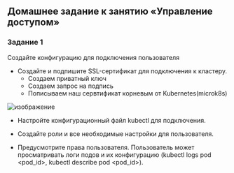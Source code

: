 
## Домашнее задание к занятию «Управление доступом»

### Задание 1
Создайте конфигурацию для подключения пользователя

  - Создайте и подпишите SSL-сертификат для подключения к кластеру.
       * Создаем приватный ключ
       * Создаем запрос на подпись
       * Пописываем наш сервтификат корневым от Kubernetes(microk8s)

 ![изображение](https://github.com/user-attachments/assets/67941c73-60cd-4ad4-bd77-4a383913a9ff)


  - Настройте конфигурационный файл kubectl для подключения.

  - Создайте роли и все необходимые настройки для пользователя.
  
  - Предусмотрите права пользователя. Пользователь может просматривать логи подов и их конфигурацию (kubectl logs pod <pod_id>, kubectl describe pod <pod_id>).
    

